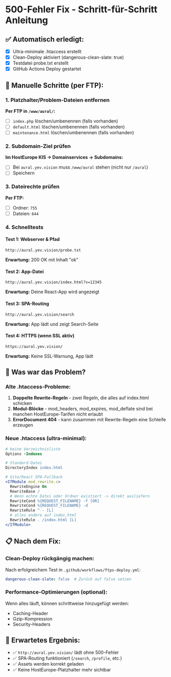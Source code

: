# 500-Fehler Fix - Schritt-für-Schritt Anleitung

## ✅ Automatisch erledigt:
- [x] Ultra-minimale .htaccess erstellt
- [x] Clean-Deploy aktiviert (dangerous-clean-slate: true)
- [x] Testdatei probe.txt erstellt
- [x] GitHub Actions Deploy gestartet

## 🔧 Manuelle Schritte (per FTP):

### 1. Platzhalter/Problem-Dateien entfernen
**Per FTP in `/www/aural/`:**
- [ ] `index.php` löschen/umbenennen (falls vorhanden)
- [ ] `default.html` löschen/umbenennen (falls vorhanden)  
- [ ] `maintenance.html` löschen/umbenennen (falls vorhanden)

### 2. Subdomain-Ziel prüfen
**Im HostEurope KIS → Domainservices → Subdomains:**
- [ ] Bei `aural.yev.vision` muss `/www/aural` stehen (nicht nur `/aural`)
- [ ] Speichern

### 3. Dateirechte prüfen
**Per FTP:**
- [ ] Ordner: `755`
- [ ] Dateien: `644`

### 4. Schnelltests

#### Test 1: Webserver & Pfad
```
http://aural.yev.vision/probe.txt
```
**Erwartung:** 200 OK mit Inhalt "ok"

#### Test 2: App-Datei
```
http://aural.yev.vision/index.html?v=12345
```
**Erwartung:** Deine React-App wird angezeigt

#### Test 3: SPA-Routing
```
http://aural.yev.vision/search
```
**Erwartung:** App lädt und zeigt Search-Seite

#### Test 4: HTTPS (wenn SSL aktiv)
```
https://aural.yev.vision/
```
**Erwartung:** Keine SSL-Warnung, App lädt

## 🚨 Was war das Problem?

### Alte .htaccess-Probleme:
1. **Doppelte Rewrite-Regeln** - zwei Regeln, die alles auf index.html schicken
2. **Modul-Blöcke** - mod_headers, mod_expires, mod_deflate sind bei manchen HostEurope-Tarifen nicht erlaubt
3. **ErrorDocument 404** - kann zusammen mit Rewrite-Regeln eine Schleife erzeugen

### Neue .htaccess (ultra-minimal):
```apache
# keine Verzeichnisliste
Options -Indexes

# Standard-Datei
DirectoryIndex index.html

# Vite/React SPA-Fallback
<IfModule mod_rewrite.c>
  RewriteEngine On
  RewriteBase /
  # Wenn echte Datei oder Ordner existiert -> direkt ausliefern
  RewriteCond %{REQUEST_FILENAME} -f [OR]
  RewriteCond %{REQUEST_FILENAME} -d
  RewriteRule ^ - [L]
  # alles andere auf index.html
  RewriteRule . /index.html [L]
</IfModule>
```

## 📋 Nach dem Fix:

### Clean-Deploy rückgängig machen:
Nach erfolgreichem Test in `.github/workflows/ftps-deploy.yml`:
```yaml
dangerous-clean-slate: false  # Zurück auf false setzen
```

### Performance-Optimierungen (optional):
Wenn alles läuft, können schrittweise hinzugefügt werden:
- Caching-Header
- Gzip-Kompression
- Security-Headers

## 🎯 Erwartetes Ergebnis:
- ✅ `http://aural.yev.vision/` lädt ohne 500-Fehler
- ✅ SPA-Routing funktioniert (`/search`, `/profile`, etc.)
- ✅ Assets werden korrekt geladen
- ✅ Keine HostEurope-Platzhalter mehr sichtbar
